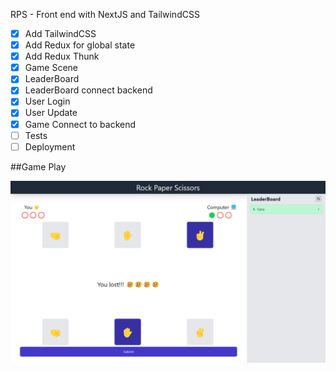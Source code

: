 RPS - Front end with NextJS and TailwindCSS

- [x] Add TailwindCSS
- [x] Add Redux for global state
- [x] Add Redux Thunk 
- [x] Game Scene
- [x] LeaderBoard
- [x] LeaderBoard connect backend
- [x] User Login
- [x] User Update
- [x] Game Connect to backend
- [ ] Tests
- [ ] Deployment

##Game Play

[![Game Play](https://github.com/ogtayhuseynov0/rps-front/raw/main/ss-Game.png)](https://github.com/ogtayhuseynov0/rps-front/raw/main/gameplay.mp4)


